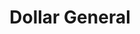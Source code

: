 ---
title: "Dollar General"
url: /glen-burnie/dollar-general-baltimore-annapolis-boulevard-2/
shop: variety store
---